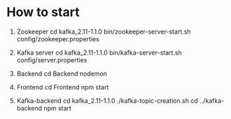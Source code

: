 # How to start

1. Zookeeper
   cd kafka_2.11-1.1.0
   bin/zookeeper-server-start.sh config/zookeeper.properties

2. Kafka server
   cd kafka_2.11-1.1.0
   bin/kafka-server-start.sh config/server.properties

3. Backend
   cd Backend
   nodemon

4. Frontend
   cd Frontend
   npm start

5. Kafka-backend
   cd kafka_2.11-1.1.0
   ./kafka-topic-creation.sh
   cd ../kafka-backend
   npm start
